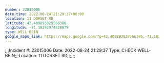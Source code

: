```yaml
---
number: 22015006
date_time: 2022-08-24T21:29:37+00:00
location: 11 DORSET RD
latitude: 42.409893829566386
longitude: -71.18292974828879
type: WELL BEIN
google_maps_link: https://maps.google.com/?q=42.409893829566386,-71.18292974828879
---
```


;;;Incident #: 22015006   Date: 2022-08-24 21:29:37   Type: CHECK WELL-BEIN;;;Location: 11 DORSET RD;;;;;;
